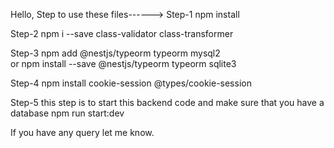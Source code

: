 Hello, Step to use these files------>
Step-1
npm install

Step-2
npm i --save class-validator class-transformer

Step-3
npm add @nestjs/typeorm typeorm mysql2  
or
npm install --save @nestjs/typeorm typeorm sqlite3 

Step-4
npm install cookie-session @types/cookie-session

Step-5
this step is to start this backend code and make sure that you have a database 
npm run start:dev


If you have any query let me know.
